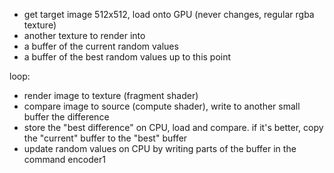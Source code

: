 - get target image 512x512, load onto GPU (never changes, regular rgba texture)
- another texture to render into
- a buffer of the current random values
- a buffer of the best random values up to this point

loop:
- render image to texture (fragment shader)
- compare image to source (compute shader), write to another small buffer the difference
- store the "best difference" on CPU, load and compare. if it's better,
  copy the "current" buffer to the "best" buffer
- update random values on CPU by writing parts of the buffer in the command encoder1
